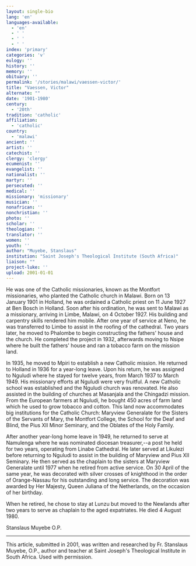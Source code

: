 ```yaml
---
layout: single-bio
lang: 'en'
languages-available:
  - 'en'
  - ' '
  - ' '
  - ' '
index: 'primary'
categories: 'v'
eulogy: ''
history: ''
memory: ''
obituary: ''
permalink: '/stories/malawi/vaessen-victor/'
title: "Vaessen, Victor"
alternate: ""
date: '1901-1980'
century:
  - '20th'
tradition: 'catholic'
affiliation:
  - 'catholic'
country:
  - 'malawi'
ancient: ''
artist: ''
catechist: ''
clergy: 'clergy'
ecumenist: ''
evangelist: ''
nationalist: ''
martyr: ''
persecuted: ''
medical: ''
missionary: 'missionary'
musician: ''
nonafrican: ''
nonchristian: ''
photo: ''
scholar: ''
theologian: ''
translator: ''
women: ''
youth: ''
author: "Muyebe, Stanslaus"
institution: "Saint Joseph's Theological Institute (South Africa)"
liaison: ""
project-luke: ''
upload: 2001-01-01
---
```




He was one of the Catholic missionaries, known as the Montfort missionaries, who planted the Catholic church in Malawi. Born on 13 January 1901 in Holland, he was ordained a Catholic priest on 11 June 1927 at Ben Bosch in Holland. Soon after his ordination, he was sent to Malawi as a missionary, arriving in Limbe, Malawi, on 4 October 1927. His building and carpentry skills rendered him mobile. After one year of service at Neno, he was transferred to Limbe to assist in the roofing of the cathedral. Two years later, he moved to Phalombe to begin constructing the fathers' house and the church. He completed the project in 1932, afterwards moving to Nsipe where he built the fathers' house and ran a tobacco farm on the mission land.

In 1935, he moved to Mpiri to establish a new Catholic mission. He returned to Holland in 1936 for a year-long leave. Upon his return, he was assigned to Nguludi where he stayed for twelve years, from March 1937 to March 1949. His missionary efforts at Nguludi were very fruitful.  A new Catholic school was established and the Nguludi church was renovated. He also assisted in the building of churches at Masanjala and the Chingadzi mission.  From the European farmers at Nguludi, he bought 450 acres of farm land which he used to grow tobacco and cotton. This land now accommodates big institutions for the Catholic Church: Maryview Generalate for the Sisters of the Servants of Mary, the Montfort College, the School for the Deaf and Blind, the Pius XII Minor Seminary, and the Oblates of the Holy Family.

After another year-long home leave in 1949, he returned to serve at Namulenga where he was nominated diocesan treasurer,--a post he held for two years, operating from Linabe Cathedral. He later served at Likulezi before returning to Nguludi to assist in the building of Maryview and Pius XII Seminary. He then served as the chaplain to the sisters at Maryview Generalate until 1977 when he retired from active service. On 30 April of the same year, he was decorated with silver crosses of knighthood in the order of Orange-Nassau for his outstanding and long service. The decoration was awarded by Her Majesty, Queen Juliana of the Netherlands, on the occasion of her birthday.

When he retired, he chose to stay at Lunzu but  moved to the Newlands after two years to serve as chaplain to the aged expatriates. He died 4 August 1980.

Stanslaus Muyebe O.P.

---

This article, submitted in 2001, was written and researched by Fr. Stanslaus Muyebe, O.P., author and teacher at Saint Joseph's Theological Institute in South Africa. Used with permission.

